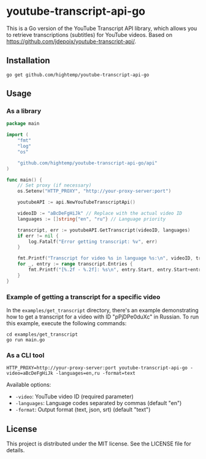 # youtube-transcript-api-go

This is a Go version of the YouTube Transcript API library, which allows you to retrieve transcriptions (subtitles) for YouTube videos.
Based on https://github.com/jdepoix/youtube-transcript-api/.

## Installation

```
go get github.com/hightemp/youtube-transcript-api-go
```

## Usage

### As a library

```go
package main

import (
	"fmt"
	"log"
	"os"

	"github.com/hightemp/youtube-transcript-api-go/api"
)

func main() {
	// Set proxy (if necessary)
	os.Setenv("HTTP_PROXY", "http://your-proxy-server:port")

	youtubeAPI := api.NewYouTubeTranscriptApi()

	videoID := "aBcDeFgHiJk" // Replace with the actual video ID
	languages := []string{"en", "ru"} // Language priority

	transcript, err := youtubeAPI.GetTranscript(videoID, languages)
	if err != nil {
		log.Fatalf("Error getting transcript: %v", err)
	}

	fmt.Printf("Transcript for video %s in language %s:\n", videoID, transcript.Language)
	for _, entry := range transcript.Entries {
		fmt.Printf("[%.2f - %.2f]: %s\n", entry.Start, entry.Start+entry.Duration, entry.Text)
	}
}
```

### Example of getting a transcript for a specific video

In the `examples/get_transcript` directory, there's an example demonstrating how to get a transcript for a video with ID "pPjDPe0duXc" in Russian. To run this example, execute the following commands:

```
cd examples/get_transcript
go run main.go
```

### As a CLI tool

```
HTTP_PROXY=http://your-proxy-server:port youtube-transcript-api-go -video=aBcDeFgHiJk -languages=en,ru -format=text
```

Available options:
- `-video`: YouTube video ID (required parameter)
- `-languages`: Language codes separated by commas (default "en")
- `-format`: Output format (text, json, srt) (default "text")

## License

This project is distributed under the MIT license. See the LICENSE file for details.